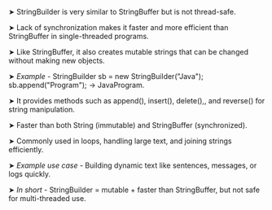 
➤ StringBuilder is very similar to StringBuffer but is not thread-safe.

➤ Lack of synchronization makes it faster and more efficient than StringBuffer in single-threaded programs.

➤ Like StringBuffer, it also creates mutable strings that can be changed without making new objects.

➤ *Example -* StringBuilder sb = new StringBuilder("Java"); sb.append("Program"); → JavaProgram.

➤ It provides methods such as append(), insert(), delete(),, and reverse() for string manipulation.

➤ Faster than both String (immutable) and StringBuffer (synchronized).

➤ Commonly used in loops, handling large text, and joining strings efficiently.

➤ *Example use case -* Building dynamic text like sentences, messages, or logs quickly.

➤ *In short -* StringBuilder = mutable + faster than StringBuffer, but not safe for multi-threaded use.
